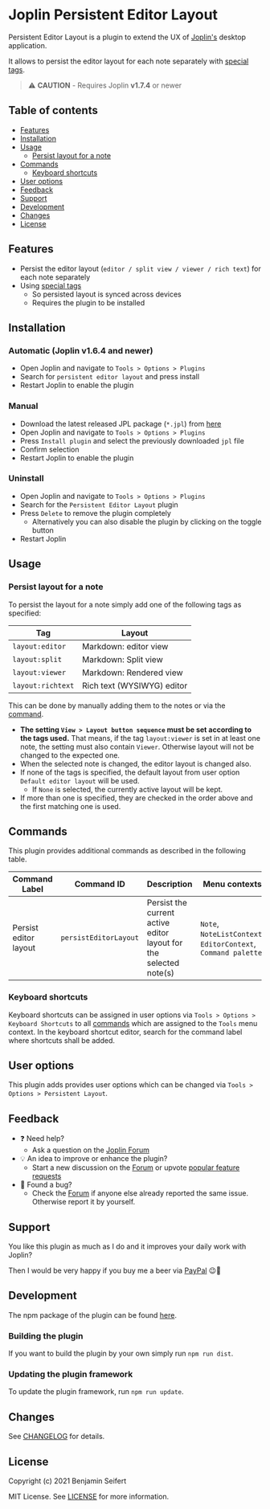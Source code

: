 # Joplin Persistent Editor Layout

Persistent Editor Layout is a plugin to extend the UX of [Joplin's](https://joplinapp.org/) desktop application.

It allows to persist the editor layout for each note separately with [special tags](#usage).

> :warning: **CAUTION** - Requires Joplin **v1.7.4** or newer

## Table of contents

- [Features](#features)
- [Installation](#installation)
- [Usage](#usage)
  - [Persist layout for a note](#persist-layout-for-a-note)
- [Commands](#commands)
  - [Keyboard shortcuts](#keyboard-shortcuts)
- [User options](#user-options)
- [Feedback](#feedback)
- [Support](#support)
- [Development](#development)
- [Changes](#changes)
- [License](#license)

## Features

- Persist the editor layout (`editor / split view / viewer / rich text`) for each note separately
- Using [special tags](#persist-layout-for-a-note)
  - So persisted layout is synced across devices
  - Requires the plugin to be installed

## Installation

### Automatic (Joplin v1.6.4 and newer)

- Open Joplin and navigate to `Tools > Options > Plugins`
- Search for `persistent editor layout` and press install
- Restart Joplin to enable the plugin

### Manual

- Download the latest released JPL package (`*.jpl`) from [here](https://github.com/benji300/joplin-persistent-layout/releases)
- Open Joplin and navigate to `Tools > Options > Plugins`
- Press `Install plugin` and select the previously downloaded `jpl` file
- Confirm selection
- Restart Joplin to enable the plugin

### Uninstall

- Open Joplin and navigate to `Tools > Options > Plugins`
- Search for the `Persistent Editor Layout` plugin
- Press `Delete` to remove the plugin completely
  - Alternatively you can also disable the plugin by clicking on the toggle button
- Restart Joplin

## Usage

### Persist layout for a note

To persist the layout for a note simply add one of the following tags as specified:

| Tag               | Layout                     |
| ----------------- | -------------------------- |
| `layout:editor`   | Markdown: editor view      |
| `layout:split`    | Markdown: Split view       |
| `layout:viewer`   | Markdown: Rendered view    |
| `layout:richtext` | Rich text (WYSIWYG) editor |

This can be done by manually adding them to the notes or via the [command](#commands).

- **The setting `View > Layout button sequence` must be set according to the tags used.**
  That means, if the tag `layout:viewer` is set in at least one note, the setting must also contain `Viewer`.
  Otherwise layout will not be changed to the expected one.
- When the selected note is changed, the editor layout is changed also.
- If none of the tags is specified, the default layout from user option `Default editor layout` will be used.
  - If `None` is selected, the currently active layout will be kept.
- If more than one is specified, they are checked in the order above and the first matching one is used.

## Commands

This plugin provides additional commands as described in the following table.

| Command Label         | Command ID            | Description                                                       | Menu contexts                                                  |
| --------------------- | --------------------- | ----------------------------------------------------------------- | -------------------------------------------------------------- |
| Persist editor layout | `persistEditorLayout` | Persist the current active editor layout for the selected note(s) | `Note`, `NoteListContext`, `EditorContext`, `Command palette` |

### Keyboard shortcuts

Keyboard shortcuts can be assigned in user options via `Tools > Options > Keyboard Shortcuts` to all [commands](#commands) which are assigned to the `Tools` menu context.
In the keyboard shortcut editor, search for the command label where shortcuts shall be added.

## User options

This plugin adds provides user options which can be changed via `Tools > Options > Persistent Layout`.

## Feedback

- :question: Need help?
  - Ask a question on the [Joplin Forum](https://discourse.joplinapp.org/t/persist-editor-layout-plugin/14411)
- :bulb: An idea to improve or enhance the plugin?
  - Start a new discussion on the [Forum](https://discourse.joplinapp.org/t/persist-editor-layout-plugin/14411) or upvote [popular feature requests](https://github.com/benji300/joplin-persistent-layout/issues?q=is%3Aissue+is%3Aopen+label%3Aenhancement+sort%3Areactions-%2B1-desc+)
- :bug: Found a bug?
  - Check the [Forum](https://discourse.joplinapp.org/t/persist-editor-layout-plugin/14411) if anyone else already reported the same issue. Otherwise report it by yourself.

## Support

You like this plugin as much as I do and it improves your daily work with Joplin?

Then I would be very happy if you buy me a beer via [PayPal](https://www.paypal.com/donate?hosted_button_id=6FHDGK3PTNU22) :wink::beer:

## Development

The npm package of the plugin can be found [here](https://www.npmjs.com/package/joplin-plugin-persistent-editor-layout).

### Building the plugin

If you want to build the plugin by your own simply run `npm run dist`.

### Updating the plugin framework

To update the plugin framework, run `npm run update`.

## Changes

See [CHANGELOG](./CHANGELOG.md) for details.

## License

Copyright (c) 2021 Benjamin Seifert

MIT License. See [LICENSE](./LICENSE) for more information.
